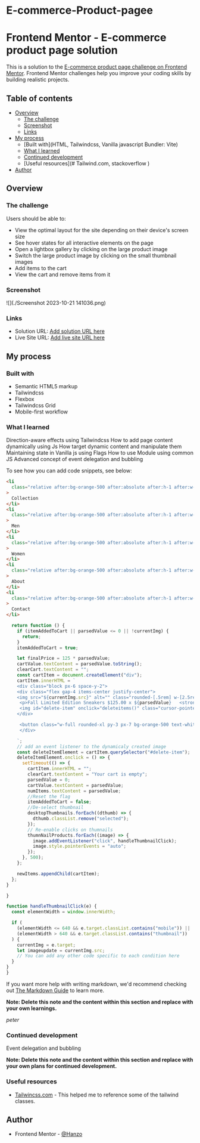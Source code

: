 # E-commerce-Product-pagee
# Frontend Mentor - E-commerce product page solution

This is a solution to the [E-commerce product page challenge on Frontend Mentor](https://www.frontendmentor.io/challenges/ecommerce-product-page-UPsZ9MJp6). Frontend Mentor challenges help you improve your coding skills by building realistic projects.

## Table of contents

- [Overview](#overview)
  - [The challenge](#the-challenge)
  - [Screenshot](#screenshot)
  - [Links](#links)
- [My process](#my-process)
  - [Built with](HTML, Tailwindcss, Vanilla javascript Bundler: Vite)
  - [What I learned](#what-i-learned)
  - [Continued development](#continued-development)
  - [Useful resources](# Tailwind.com, stackoverflow )
- [Author](Hanzo)

## Overview

### The challenge

Users should be able to:

- View the optimal layout for the site depending on their device's screen size
- See hover states for all interactive elements on the page
- Open a lightbox gallery by clicking on the large product image
- Switch the large product image by clicking on the small thumbnail images
- Add items to the cart
- View the cart and remove items from it

### Screenshot

![](./Screenshot 2023-10-21 141036.png)

### Links

- Solution URL: [Add solution URL here](https://your-solution-url.com)
- Live Site URL: [Add live site URL here](https://your-live-site-url.com)

## My process

### Built with

- Semantic HTML5 markup
- Tailwindcss
- Flexbox
- Tailwindcss Grid
- Mobile-first workflow

### What I learned

Direction-aware effects using Tailwindcss
How to add page content dynamically using Js
How target dynamic content and manipulate them
Maintaining state in Vanilla js using Flags
How to use Module using common JS
Advanced concept of event delegation and bubbling

To see how you can add code snippets, see below:

```html direction-aware effect
<li
  class="relative after:bg-orange-500 after:absolute after:h-1 after:w-0 after:top-[65px] after:left-0 hover:after:w-full after:transition-all after:duration-500 hover:font-medium hover:cursor-pointer transition-all delay-300"
>
  Collection
</li>
<li
  class="relative after:bg-orange-500 after:absolute after:h-1 after:w-0 after:top-[65px] after:left-0 hover:after:w-full after:transition-all after:duration-500 hover:font-medium hover:cursor-pointer transition-all delay-300"
>
  Men
</li>
<li
  class="relative after:bg-orange-500 after:absolute after:h-1 after:w-0 after:top-[65px] after:left-0 hover:after:w-full after:transition-all after:duration-500 hover:font-medium hover:cursor-pointer transition-all delay-300"
>
  Women
</li>
<li
  class="relative after:bg-orange-500 after:absolute after:h-1 after:w-0 after:top-[65px] after:left-0 hover:after:w-full after:transition-all after:duration-500 hover:font-medium hover:cursor-pointer transition-all delay-300"
>
  About
</li>
<li
  class="relative after:bg-orange-500 after:absolute after:h-1 after:w-0 after:top-[65px] after:left-0 hover:after:w-full after:transition-all after:duration-500 hover:font-medium hover:cursor-pointer transition-all delay-300"
>
  Contact
</li>
```

```js
  return function () {
    if (itemAddedToCart || parsedValue <= 0 || !currentImg) {
      return;
    }
    itemAddedToCart = true;

    let finalPrice = 125 * parsedValue;
    cartValue.textContent = parsedValue.toString();
    clearCart.textContent = "";
    const cartItem = document.createElement("div");
    cartItem.innerHTML = `
    <div class="block px-6 space-y-2">
    <div class="flex gap-4 items-center justify-center">
    <img src="${currentImg.src}" alt="" class="rounded-[.5rem] w-[2.5rem] h-[2.5rem]"/>
     <p>Fall Limited Edition Sneakers $125.00 x ${parsedValue}   <strong>$ ${finalPrice}.00 </strong></p>
     <img id="delete-item" onclick="deleteitems()" class="cursor-pointer w-[1rem] h-[1rem]" src="images/icon-delete.svg" alt="delete icon">
    </div>

     <button class="w-full rounded-xl py-3 px-7 bg-orange-500 text-white font-medium hover:cursor-pointer hover:bg-orange-400  transition-all delay-300">Checkout</button>
     </div>

    `;
    // add an event listener to the dynamicaly created image
    const deleteItemElement = cartItem.querySelector("#delete-item");
    deleteItemElement.onclick = () => {
      setTimeout(() => {
        cartItem.innerHTML = "";
        clearCart.textContent = "Your cart is empty";
        parsedValue = 0;
        cartValue.textContent = parsedValue;
        numItems.textContent = parsedValue;
        //Reset the flag
        itemAddedToCart = false;
        //De-select thumbnail
        desktopThumbnails.forEach((dthumb) => {
          dthumb.classList.remove("selected");
        });
        // Re-enable clicks on thumnails
        thumnNailProducts.forEach((image) => {
          image.addEventListener("click", handleThumbnailClick);
          image.style.pointerEvents = "auto";
        });
      }, 500);
    };

    newItems.appendChild(cartItem);
  };
}

}
```

```js
function handleThumbnailClick(e) {
  const elementWidth = window.innerWidth;

  if (
    (elementWidth <= 640 && e.target.classList.contains("mobile")) ||
    (elementWidth > 640 && e.target.classList.contains("thumbnail"))
  ) {
    currentImg = e.target;
    let imageupdate = currentImg.src;
    // You can add any other code specific to each condition here
  }
}
}
```

If you want more help with writing markdown, we'd recommend checking out [The Markdown Guide](https://www.markdownguide.org/) to learn more.

**Note: Delete this note and the content within this section and replace with your own learnings.**

_peter_

### Continued development

Event delegation and bubbling

**Note: Delete this note and the content within this section and replace with your own plans for continued development.**

### Useful resources

- [Tailwincss.com](https://www.Tailwindcss.com) - This helped me to reference some of the tailwind classes.

## Author

- Frontend Mentor - [@Hanzo](https://www.frontendmentor.io/profile/Hanzo)
